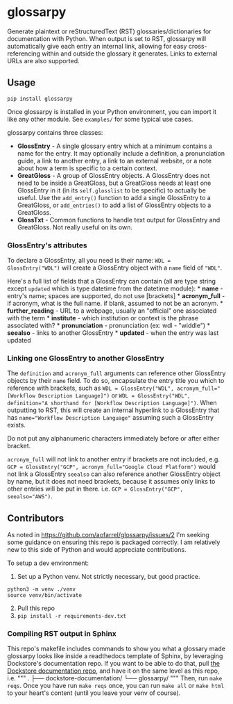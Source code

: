 # glossarpy
 Generate plaintext or reStructuredText (RST) glossaries/dictionaries for documentation with Python. When output is set to RST, glossarpy will automatically give each entry an internal link, allowing for easy cross-referencing within and outside the glossary it generates. Links to external URLs are also supported.

## Usage
 `pip install glossarpy`

 Once glossarpy is installed in your Python environment, you can import it like any other module. See `examples/` for some typical use cases.

 glossarpy contains three classes:
 * **GlossEntry** - A single glossary entry which at a minimum contains a name for the entry. It may optionally include a definition, a pronunciation guide, a link to another entry, a link to an external website, or a note about how a term is specific to a certain context.
 * **GreatGloss** - A group of GlossEntry objects. A GlossEntry does not need to be inside a GreatGloss, but a GreatGloss needs at least one GlossEntry in it (in its `self.glosslist` to be specific) to actually be useful. Use the `add_entry()` function to add a single GlossEntry to a GreatGloss, or `add_entries()` to add a list of GlossEntry objects to a GreatGloss.
 * **GlossTxt** - Common functions to handle text output for GlossEntry and GreatGloss. Not really useful on its own.

### GlossEntry's attributes
 To declare a GlossEntry, all you need is their name: `WDL = GlossEntry("WDL")` will create a GlossEntry object with a `name` field of `"WDL"`.

 Here's a full list of fields that a GlossEntry can contain (all are type string except `updated` which is type datetime from the datetime module):
    * **name** - entry's name; spaces are supported, do not use [brackets]
    * **acronym_full** - if acronym, what is the full name. if blank, assumed to not be an acronym.
    * **further_reading** - URL to a webpage, usually an "official" one associated with the term
    * **institute** - which institution or context is the phrase associated with?
    * **pronunciation** - pronunciation (ex: wdl - "widdle")
    * **seealso** - links to another GlossEntry
    * **updated** - when the entry was last updated

### Linking one GlossEntry to another GlossEntry
 The `definition` and `acronym_full` arguments can reference other GlossEntry objects by their `name` field. To do so, encapsulate the entry title you which to reference with brackets, such as `WDL = GlossEntry("WDL", acronym_full="[Workflow Description Language]")` or `WDL = GlossEntry("WDL", definition="A shorthand for [Workflow Description Language]")`. When outputting to RST, this will create an internal hyperlink to a GlossEntry that has `name="Workflow Description Language"` assuming such a GlossEntry exists. 

 Do not put any alphanumeric characters immediately before or after either bracket.
 
 `acronym_full` will not link to another entry if brackets are not included, e.g. `GCP = GlossEntry("GCP", acronym_full="Google Cloud Platform")` would not link a GlossEntry 
 `seealso` can also reference another GlossEntry object by name, but it does not need brackets, because it assumes only links to other entries will be put in there. i.e. `GCP = GlossEntry("GCP", seealso="AWS")`.

## Contributors
 As noted in https://github.com/aofarrel/glossarpy/issues/2 I'm seeking some guidance on ensuring this repo is packaged correctly. I am relatively new to this side of Python and would appreciate contributions.

 To setup a dev environment:

 1. Set up a Python venv. Not strictly necessary, but good practice.
 ```
 python3 -m venv ./venv
 source venv/bin/activate
 ```

 2. Pull this repo
 3. `pip install -r requirements-dev.txt`

### Compiling RST output in Sphinx 
 This repo's makefile includes commands to show you what a glossary made glossarpy looks like inside a readthedocs template of Sphinx, by leveraging Dockstore's documentation repo. If you want to be able to do that, pull [the Dockstore documentation repo](https://github.com/dockstore/dockstore-documentation), and have it on the same level as this repo, i.e.
"""
 .
 ├── dockstore-documentation/
 └── glossarpy/
"""
Then, run `make reqs`. Once you have run `make reqs` once, you can run `make all` or `make html` to your heart's content (until you leave your venv of course).

